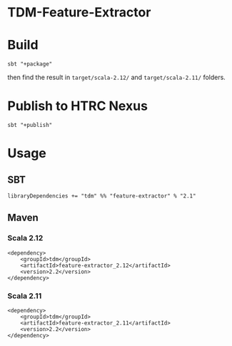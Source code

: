 # TDM-Feature-Extractor

# Build
`sbt "+package"`

then find the result in `target/scala-2.12/` and `target/scala-2.11/` folders.

# Publish to HTRC Nexus
`sbt "+publish"`

# Usage
## SBT
`libraryDependencies += "tdm" %% "feature-extractor" % "2.1"`

## Maven

### Scala 2.12
```
<dependency>
    <groupId>tdm</groupId>
    <artifactId>feature-extractor_2.12</artifactId>
    <version>2.2</version>
</dependency>
```

### Scala 2.11
```
<dependency>
    <groupId>tdm</groupId>
    <artifactId>feature-extractor_2.11</artifactId>
    <version>2.2</version>
</dependency>
```

